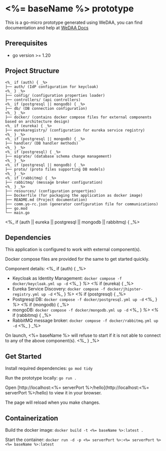 # <%= baseName %> prototype

This is a go-micro prototype generated using WeDAA, you can find documentation and help at [WeDAA Docs](https://www.wedaa.tech/docs/introduction/what-is-wedaa/)

## Prerequisites

- go version >= 1.20

## Project Structure

```
<%_ if (auth) { _%>
├── auth/ (IdP configuration for keycloak)
<%_ } _%>
├── config/ (configuration properties loader)
├── controllers/ (api controllers)
<%_ if (postgresql || mongodb) { _%>
├── db/ (DB connection configuration)
<%_ } _%>
├── docker/ (contains docker compose files for external components based on architecture design)
<%_ if (eureka) { _%>
├── eurekaregistry/ (configuration for eureka service registry)
<%_ } _%>
<%_ if (postgresql || mongodb) { _%>
├── handler/ (DB handler methods)
<%_ } _%>
<%_ if (postgresql) { _%>
├── migrate/ (database schema change management)
<%_ } _%>
<%_ if (postgresql || mongodb) { _%>
├── proto/ (proto files supporting DB models)
<%_ } _%>
<%_ if (rabbitmq) { _%>
├── rabbitmq/ (message broker configuration)
<%_ } _%>
├── resources/ (configuration properties)
├── Dockerfile (for packaging the application as docker image)
├── README.md (Project documentation)
├── comm.yo-rc.json (generator configuration file for communications)
├── go.mod
└── main.go
```

<%_ if (auth || eureka || postgresql || mongodb || rabbitmq) { _%>
## Dependencies

This application is configured to work with external component(s).

Docker compose files are provided for the same to get started quickly.

Component details:
<%_ if (auth) { _%>
- Keycloak as Identity Management: `docker compose -f docker/keycloak.yml up -d`
<%_ } _%>
<%_ if (eureka) { _%>
- Eureka Service Discovery: `docker compose -f docker/jhipster-registry.yml up -d`
<%_ } _%>
<%_ if (postgresql) { _%>
- Postgresql DB: `docker compose -f docker/postgresql.yml up -d`
<%_ } _%>
<%_ if (mongodb) { _%>
- mongoDB: `docker compose -f docker/mongodb.yml up -d`
<%_ } _%>
<%_ if (rabbitmq) { _%>
- RabbitMQ message broker: `docker compose -f docker/rabbitmq.yml up -d`
<%_ } _%>

On launch, <%= baseName %> will refuse to start if it is not able to connect to any of the above component(s).
<%_ } _%>

## Get Started

Install required dependencies: `go mod tidy`

Run the prototype locally: `go run .`

Open [http://localhost:<%= serverPort %>/hello](http://localhost:<%= serverPort %>/hello) to view it in your browser.

The page will reload when you make changes.

## Containerization

Build the docker image: `docker build -t <%= baseName %>:latest .`

Start the container: `docker run -d -p <%= serverPort %>:<%= serverPort %> <%= baseName %>:latest`
